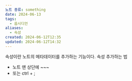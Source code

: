 ```yaml
---
노트 종류: something
date: 2024-06-13
tags:
  - 옵시디언
aliases:
  - 속성
created: 2024-06-12T12:35
updated: 2024-06-12T14:32
---
```

속성이란 노트의 메타데이터를 추가하는 기능이다.
속성 추가하는 법
- 노트 맨 상단에 ~~~
- 또는 ctrl + ;
